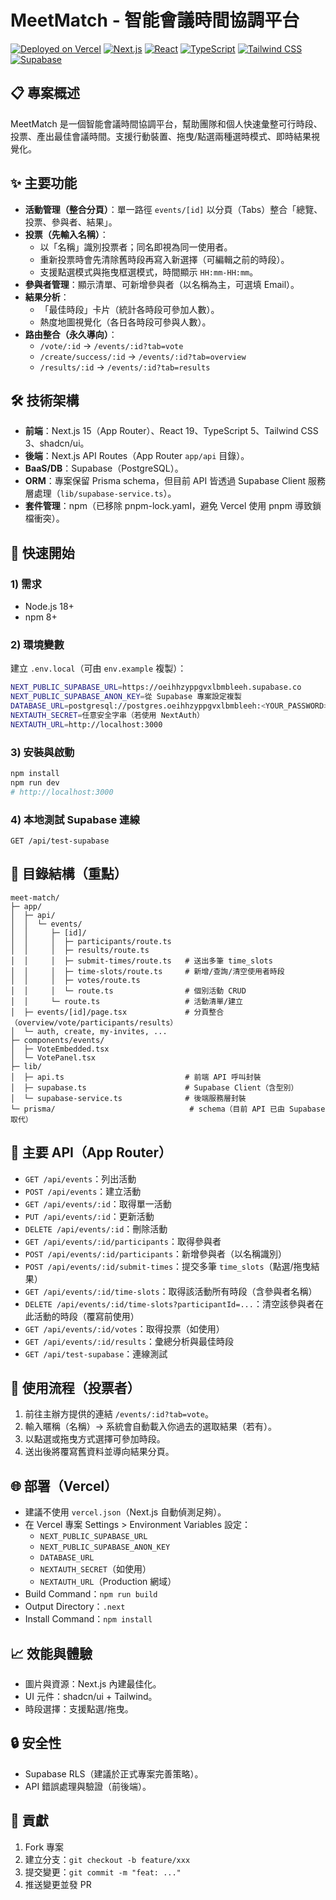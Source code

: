 # MeetMatch - 智能會議時間協調平台

[![Deployed on Vercel](https://img.shields.io/badge/Deployed%20on-Vercel-black?style=for-the-badge&logo=vercel)](https://vercel.com)
[![Next.js](https://img.shields.io/badge/Next.js-15-black?style=for-the-badge&logo=next.js)](https://nextjs.org/)
[![React](https://img.shields.io/badge/React-19-61DAFB?style=for-the-badge&logo=react&logoColor=061a23)](https://react.dev)
[![TypeScript](https://img.shields.io/badge/TypeScript-5-blue?style=for-the-badge&logo=typescript)](https://www.typescriptlang.org/)
[![Tailwind CSS](https://img.shields.io/badge/Tailwind_CSS-3-38B2AC?style=for-the-badge&logo=tailwind-css)](https://tailwindcss.com/)
[![Supabase](https://img.shields.io/badge/Supabase-3ECF8E?style=for-the-badge&logo=supabase&logoColor=white)](https://supabase.com/)

## 📋 專案概述
MeetMatch 是一個智能會議時間協調平台，幫助團隊和個人快速彙整可行時段、投票、產出最佳會議時間。支援行動裝置、拖曳/點選兩種選時模式、即時結果視覺化。

## ✨ 主要功能
- **活動管理（整合分頁）**：單一路徑 `events/[id]` 以分頁（Tabs）整合「總覽、投票、參與者、結果」。
- **投票（先輸入名稱）**：
  - 以「名稱」識別投票者；同名即視為同一使用者。
  - 重新投票時會先清除舊時段再寫入新選擇（可編輯之前的時段）。
  - 支援點選模式與拖曳框選模式，時間顯示 `HH:mm-HH:mm`。
- **參與者管理**：顯示清單、可新增參與者（以名稱為主，可選填 Email）。
- **結果分析**：
  - 「最佳時段」卡片（統計各時段可參加人數）。
  - 熱度地圖視覺化（各日各時段可參與人數）。
- **路由整合（永久導向）**：
  - `/vote/:id` → `/events/:id?tab=vote`
  - `/create/success/:id` → `/events/:id?tab=overview`
  - `/results/:id` → `/events/:id?tab=results`

## 🛠️ 技術架構
- **前端**：Next.js 15（App Router）、React 19、TypeScript 5、Tailwind CSS 3、shadcn/ui。
- **後端**：Next.js API Routes（App Router `app/api` 目錄）。
- **BaaS/DB**：Supabase（PostgreSQL）。
- **ORM**：專案保留 Prisma schema，但目前 API 皆透過 Supabase Client 服務層處理（`lib/supabase-service.ts`）。
- **套件管理**：npm（已移除 pnpm-lock.yaml，避免 Vercel 使用 pnpm 導致鎖檔衝突）。

## 🚀 快速開始
### 1) 需求
- Node.js 18+
- npm 8+

### 2) 環境變數
建立 `.env.local`（可由 `env.example` 複製）：
```bash
NEXT_PUBLIC_SUPABASE_URL=https://oeihhzyppgvxlbmbleeh.supabase.co
NEXT_PUBLIC_SUPABASE_ANON_KEY=從 Supabase 專案設定複製
DATABASE_URL=postgresql://postgres.oeihhzyppgvxlbmbleeh:<YOUR_PASSWORD>@aws-0-ap-southeast-1.pooler.supabase.com:6543/postgres
NEXTAUTH_SECRET=任意安全字串（若使用 NextAuth）
NEXTAUTH_URL=http://localhost:3000
```

### 3) 安裝與啟動
```bash
npm install
npm run dev
# http://localhost:3000
```

### 4) 本地測試 Supabase 連線
```text
GET /api/test-supabase
```

## 📁 目錄結構（重點）
```
meet-match/
├─ app/
│  ├─ api/
│  │  └─ events/
│  │     ├─ [id]/
│  │     │  ├─ participants/route.ts
│  │     │  ├─ results/route.ts
│  │     │  ├─ submit-times/route.ts   # 送出多筆 time_slots
│  │     │  ├─ time-slots/route.ts     # 新增/查詢/清空使用者時段
│  │     │  ├─ votes/route.ts
│  │     │  └─ route.ts                # 個別活動 CRUD
│  │     └─ route.ts                   # 活動清單/建立
│  ├─ events/[id]/page.tsx             # 分頁整合（overview/vote/participants/results）
│  └─ auth, create, my-invites, ...
├─ components/events/
│  ├─ VoteEmbedded.tsx
│  └─ VotePanel.tsx
├─ lib/
│  ├─ api.ts                           # 前端 API 呼叫封裝
│  ├─ supabase.ts                      # Supabase Client（含型別）
│  └─ supabase-service.ts              # 後端服務層封裝
└─ prisma/                              # schema（目前 API 已由 Supabase 取代）
```

## 🔌 主要 API（App Router）
- `GET /api/events`：列出活動
- `POST /api/events`：建立活動
- `GET /api/events/:id`：取得單一活動
- `PUT /api/events/:id`：更新活動
- `DELETE /api/events/:id`：刪除活動
- `GET /api/events/:id/participants`：取得參與者
- `POST /api/events/:id/participants`：新增參與者（以名稱識別）
- `POST /api/events/:id/submit-times`：提交多筆 `time_slots`（點選/拖曳結果）
- `GET /api/events/:id/time-slots`：取得該活動所有時段（含參與者名稱）
- `DELETE /api/events/:id/time-slots?participantId=...`：清空該參與者在此活動的時段（覆寫前使用）
- `GET /api/events/:id/votes`：取得投票（如使用）
- `GET /api/events/:id/results`：彙總分析與最佳時段
- `GET /api/test-supabase`：連線測試

## 🧭 使用流程（投票者）
1. 前往主辦方提供的連結 `/events/:id?tab=vote`。
2. 輸入暱稱（名稱）→ 系統會自動載入你過去的選取結果（若有）。
3. 以點選或拖曳方式選擇可參加時段。
4. 送出後將覆寫舊資料並導向結果分頁。

## 🌐 部署（Vercel）
- 建議不使用 `vercel.json`（Next.js 自動偵測足夠）。
- 在 Vercel 專案 Settings > Environment Variables 設定：
  - `NEXT_PUBLIC_SUPABASE_URL`
  - `NEXT_PUBLIC_SUPABASE_ANON_KEY`
  - `DATABASE_URL`
  - `NEXTAUTH_SECRET`（如使用）
  - `NEXTAUTH_URL`（Production 網域）
- Build Command：`npm run build`
- Output Directory：`.next`
- Install Command：`npm install`


## 📈 效能與體驗
- 圖片與資源：Next.js 內建最佳化。
- UI 元件：shadcn/ui + Tailwind。
- 時段選擇：支援點選/拖曳。

## 🔒 安全性
- Supabase RLS（建議於正式專案完善策略）。
- API 錯誤處理與驗證（前後端）。

## 🤝 貢獻
1. Fork 專案
2. 建立分支：`git checkout -b feature/xxx`
3. 提交變更：`git commit -m "feat: ..."`
4. 推送變更並發 PR



